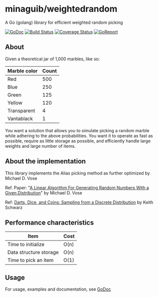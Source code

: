 # minaguib/weightedrandom

A Go (golang) library for efficient weighted random picking

[![GoDoc](https://godoc.org/github.com/minaguib/weightedrandom?status.svg)](https://godoc.org/github.com/minaguib/weightedrandom)
[![Build Status](https://travis-ci.org/minaguib/weightedrandom.svg)](https://travis-ci.org/minaguib/weightedrandom)
[![Coverage Status](https://coveralls.io/repos/github/minaguib/weightedrandom/badge.svg?branch=master)](https://coveralls.io/github/minaguib/weightedrandom?branch=master)
[![GoReport](https://goreportcard.com/badge/github.com/minaguib/weightedrandom)](https://goreportcard.com/report/github.com/minaguib/weightedrandom)

## About

Given a theoretical jar of 1,000 marbles, like so:

|Marble color|Count|
|---|---|
|Red|500|
|Blue|250|
|Green|125|
|Yellow|120|
|Transparent|4|
|Vantablack|1|

You want a solution that allows you to simulate picking a random marble while adhering to the above probabilities.  You want it to operate as fast as possible, require as little storage as possible, and efficiently handle large weights and large number of items.


## About the implementation

This library implements the Alias picking method as further optimized by Michael D. Vose

Ref. Paper: "[A Linear Algorithm For Generating Random Numbers With a Given Distribution](https://pdfs.semanticscholar.org/f65b/cde1fcf82e05388b31de80cba10bf65acc07.pdf)" by Michael D. Vose

Ref: [Darts, Dice, and Coins: Sampling from a Discrete Distribution](https://www.keithschwarz.com/darts-dice-coins/) by Keith Schwarz

## Performance characteristics

|Item|Cost|
|---|---|
|Time to initialize|O(n)|
|Data structure storage|O(n)|
|Time to pick an item|O(1)|

## Usage

For usage, examples and documentation, see [GoDoc](https://godoc.org/github.com/minaguib/weightedrandom)
